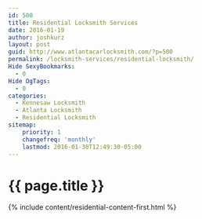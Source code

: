 ```yaml
---
id: 500
title: Residential Locksmith Services
date: 2016-01-19
author: joshkurz
layout: post
guid: http://www.atlantacarlocksmith.com/?p=500
permalink: /locksmith-services/residential-locksmith/
Hide SexyBookmarks:
  - 0
Hide OgTags:
  - 0
categories:
  - Kennesaw Locksmith
  - Atlanta Locksmith
  - Residential Locksmith
sitemap:
    priority: 1
    changefreq: 'monthly'
    lastmod: 2016-01-30T12:49:30-05:00
---
```


{{ page.title }}
================

<div class="pf-content">
  {% include content/residential-content-first.html %}
</div>
